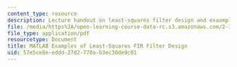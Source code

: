 ```yaml
---
content_type: resource
description: Lecture handout on least-squares filter design and exaxmples.
file: /media/https%3A/open-learning-course-data-rc.s3.amazonaws.com/2-161-signal-processing-continuous-and-discrete-fall-2008/57e5ce8eeddd27d2770ab3ec30de9c01_lsqfit.pdf
file_type: application/pdf
resourcetype: Document
title: MATLAB Examples of Least-Squares FIR Filter Design
uid: 57e5ce8e-eddd-27d2-770a-b3ec30de9c01
---
```

